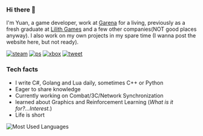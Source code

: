 ### Hi there 👋

<!--
**Shiheuan/Shiheuan** is a ✨ _special_ ✨ repository because its `README.md` (this file) appears on your GitHub profile.

Here are some ideas to get you started:

- 🔭 I’m currently working on ...
- 🌱 I’m currently learning ...
- 👯 I’m looking to collaborate on ...
- 🤔 I’m looking for help with ...
- 💬 Ask me about ...
- 📫 How to reach me: ...
- 😄 Pronouns: ...
- ⚡ Fun fact: ...
-->

I'm Yuan, a game developer, work at [Garena](https://www.garena.sg/) for a living, previously as a fresh graduate at
[Lilith Games](https://www.lilith.com/) and a few other companies(NOT good places anyway). I also work on my own projects in my spare time (I wanna post the website here, but not ready).

[![steam](https://img.shields.io/badge/steam-blue?logo=steam&color=174369&logoColor=white)](https://steamcommunity.com/id/23mad) [![ps](https://img.shields.io/badge/playstation-blue?logo=playstation&color=043d88&logoColor=white)](https://my.playstation.com/profile/Shiheuan) [![xbox](https://img.shields.io/badge/xbox-blue?logo=xbox&color=0f7c0f&logoColor=white)](https://account.xbox.com/en-us/profile?gamertag=SssssssssssighH) [![tweet](https://img.shields.io/badge/tweet-blue?logo=twitter&color=1da1f2&logoColor=white)](https://twitter.com/shih_euan)

### Tech facts

- I write C#, Golang and Lua daily, sometimes C++ or Python
- Eager to share knowledge
- Currently working on Combat/3C/Network Synchronization
- learned about Graphics and Reinforcement Learning (*What is it for?...Interest.*)
- Life is short

![Most Used Languages](https://github-readme-stats.vercel.app/api/top-langs/?username=Shiheuan&layout=compact)
